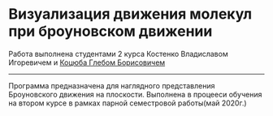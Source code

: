 
<h1> Визуализация движения молекул при броуновском движении </h1>


Работа выполнена студентами 2 курса Костенко Владиславом Игоревичем и <a href="https://vk.com/homosiluro" target="blank">Коцюба Глебом Борисовичем</a>

-----------------------------------------------

Программа предназначена для наглядного представления Броуновского движения на плоскости. 
Выполнена в процееси обучения на втором курсе в рамках парной семестровой работы(май 2020г.)
